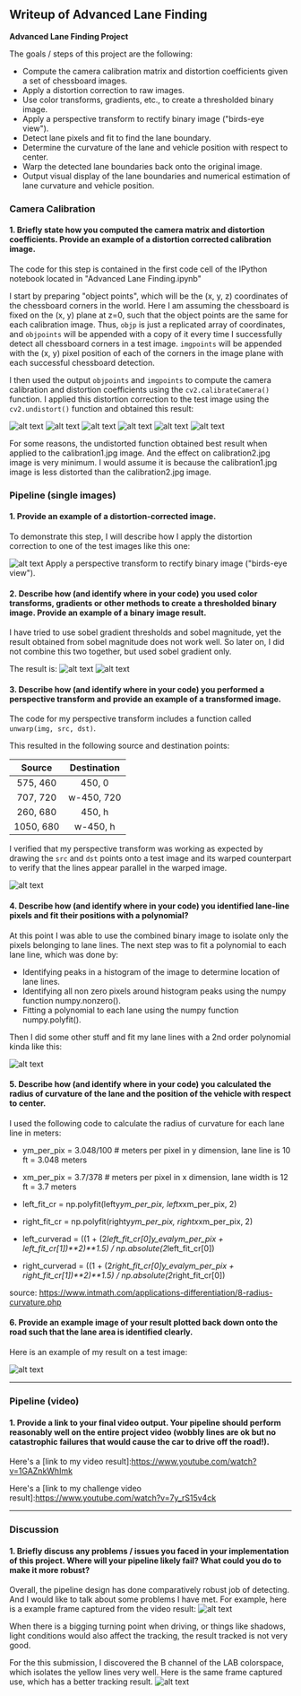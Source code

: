 ## Writeup of Advanced Lane Finding


**Advanced Lane Finding Project**

The goals / steps of this project are the following:

* Compute the camera calibration matrix and distortion coefficients given a set of chessboard images.
* Apply a distortion correction to raw images.
* Use color transforms, gradients, etc., to create a thresholded binary image.
* Apply a perspective transform to rectify binary image ("birds-eye view").
* Detect lane pixels and fit to find the lane boundary.
* Determine the curvature of the lane and vehicle position with respect to center.
* Warp the detected lane boundaries back onto the original image.
* Output visual display of the lane boundaries and numerical estimation of lane curvature and vehicle position.

[//]: # (Image References)

[image1]: ./output_images/undistorted_img1.png "Undistorted1"
[image2]: ./output_images/undistorted_img2.png "Undistorted2"
[image3]: ./test_images/test2.jpg "Road Transformed"
[image4]: ./output_images/test_undistorted.png "Undistorted3"
[image5]: ./output_images/test2_unwarped.png "Unwarped"
[image6]: ./output_images/example_o.png "Example Output"
[image7]: ./output_images/undistorted_img3.png "Undistorted3"
[image8]: ./output_images/undistorted_img4.png "Undistorted4"
[image9]: ./output_images/undistorted_img5.png "Undistorted5"
[image10]: ./output_images/undistorted_img6.png "Undistorted6"
[image11]: ./output_images/channel.png "RGB Channel"
[image12]: ./output_images/sobel.png "RGB Channel"
[image13]: ./output_images/example_r.png "Example Output"
[image14]: ./output_images/failed.png "Example Output"
[image15]: ./output_images/updated.png "Success Output"
### Camera Calibration

#### 1. Briefly state how you computed the camera matrix and distortion coefficients. Provide an example of a distortion corrected calibration image.

The code for this step is contained in the first code cell of the IPython notebook located in "Advanced Lane Finding.ipynb" 

I start by preparing "object points", which will be the (x, y, z) coordinates of the chessboard corners in the world. Here I am assuming the chessboard is fixed on the (x, y) plane at z=0, such that the object points are the same for each calibration image.  Thus, `objp` is just a replicated array of coordinates, and `objpoints` will be appended with a copy of it every time I successfully detect all chessboard corners in a test image.  `imgpoints` will be appended with the (x, y) pixel position of each of the corners in the image plane with each successful chessboard detection.  

I then used the output `objpoints` and `imgpoints` to compute the camera calibration and distortion coefficients using the `cv2.calibrateCamera()` function.  I applied this distortion correction to the test image using the `cv2.undistort()` function and obtained this result: 

![alt text][image1]
![alt text][image2]
![alt text][image7]
![alt text][image8]
![alt text][image9]
![alt text][image10]

For some reasons, the undistorted function obtained best result when applied to the calibration1.jpg image. And the effect on calibration2.jpg image is very minimum. I would assume it is because the calibration1.jpg image is less distorted than the calibration2.jpg image.



### Pipeline (single images)

#### 1. Provide an example of a distortion-corrected image.

To demonstrate this step, I will describe how I apply the distortion correction to one of the test images like this one:

![alt text][image4]
Apply a perspective transform to rectify binary image ("birds-eye view").

#### 2. Describe how (and identify where in your code) you used color transforms, gradients or other methods to create a thresholded binary image.  Provide an example of a binary image result.

I have tried to use sobel gradient thresholds and sobel magnitude, yet the result obtained from sobel magnitude does not work well. So later on, I did not combine this two together, but used sobel gradient only.

The result is:
![alt text][image11]
![alt text][image12]


#### 3. Describe how (and identify where in your code) you performed a perspective transform and provide an example of a transformed image.

The code for my perspective transform includes a function called `unwarp(img, src, dst)`.

This resulted in the following source and destination points:

| Source        | Destination   | 
|:-------------:|:-------------:| 
| 575, 460      | 450, 0      | 
| 707, 720      | w-450, 720  |
| 260,  680     | 450, h      |
| 1050, 680     | w-450, h    |

I verified that my perspective transform was working as expected by drawing the `src` and `dst` points onto a test image and its warped counterpart to verify that the lines appear parallel in the warped image.

![alt text][image5]

#### 4. Describe how (and identify where in your code) you identified lane-line pixels and fit their positions with a polynomial?

At this point I was able to use the combined binary image to isolate only the pixels belonging to lane lines. The next step was to fit a polynomial to each lane line, which was done by:

- Identifying peaks in a histogram of the image to determine location of lane lines.
- Identifying all non zero pixels around histogram peaks using the numpy function numpy.nonzero().
- Fitting a polynomial to each lane using the numpy function numpy.polyfit().

Then I did some other stuff and fit my lane lines with a 2nd order polynomial kinda like this:

![alt text][image6]

#### 5. Describe how (and identify where in your code) you calculated the radius of curvature of the lane and the position of the vehicle with respect to center.

I used the following code to calculate the radius of curvature for each lane line in meters:

- ym_per_pix = 3.048/100 # meters per pixel in y dimension, lane line is 10 ft = 3.048 meters
- xm_per_pix = 3.7/378 # meters per pixel in x dimension, lane width is 12 ft = 3.7 meters

- left_fit_cr = np.polyfit(lefty*ym_per_pix, leftx*xm_per_pix, 2)
- right_fit_cr = np.polyfit(righty*ym_per_pix, rightx*xm_per_pix, 2)

- left_curverad = ((1 + (2*left_fit_cr[0]*y_eval*ym_per_pix + left_fit_cr[1])**2)**1.5) / np.absolute(2*left_fit_cr[0])
- right_curverad = ((1 + (2*right_fit_cr[0]*y_eval*ym_per_pix + right_fit_cr[1])**2)**1.5) / np.absolute(2*right_fit_cr[0])

source: https://www.intmath.com/applications-differentiation/8-radius-curvature.php

#### 6. Provide an example image of your result plotted back down onto the road such that the lane area is identified clearly.

Here is an example of my result on a test image:

![alt text][image13]

---

### Pipeline (video)

#### 1. Provide a link to your final video output.  Your pipeline should perform reasonably well on the entire project video (wobbly lines are ok but no catastrophic failures that would cause the car to drive off the road!).

Here's a [link to my video result]:https://www.youtube.com/watch?v=1GAZnkWhImk

Here's a [link to my challenge video result]:https://www.youtube.com/watch?v=7y_rS15v4ck

---

### Discussion

#### 1. Briefly discuss any problems / issues you faced in your implementation of this project.  Where will your pipeline likely fail?  What could you do to make it more robust?
Overall, the pipeline design has done comparatively robust job of detecting. And I would like to talk about some problems I have met. For example, here is a example frame captured from the video result:
![alt text][image14]

When there is a bigging turning point when driving, or things like shadows, light conditions would also affect the tracking, the result tracked is not very good. 


For the this submission, I discovered the B channel of the LAB colorspace, which isolates the yellow lines very well.
Here is the same frame captured use, which has a better tracking result.
![alt text][image15]	